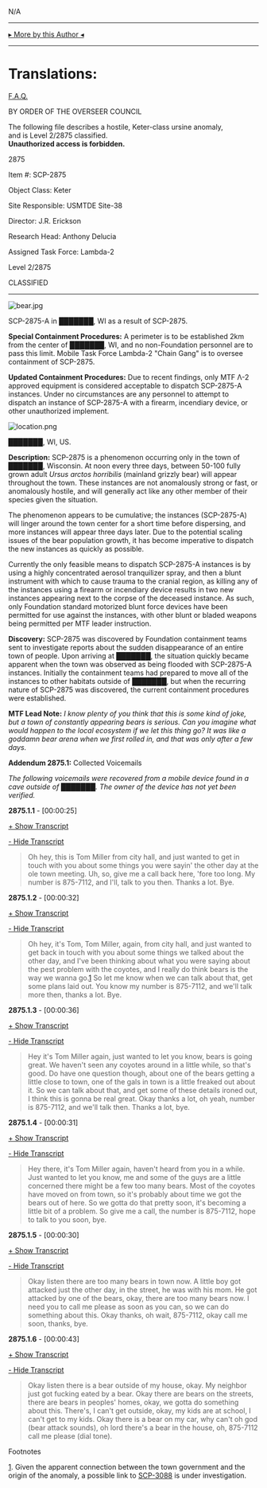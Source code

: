 N/A

* * *

[▸ More by this Author ◂](http://www.scp-wiki.net/djkaktus)

* * *

Translations:
=============

[F.A.Q.](http://www.scp-wiki.net/component:info-ayers)

BY ORDER OF THE OVERSEER COUNCIL

The following file describes a hostile, Keter-class ursine anomaly,  
and is Level 2/2875 classified.  
**Unauthorized access is forbidden.**

2875

Item #: SCP-2875

Object Class: Keter

Site Responsible: USMTDE Site-38

Director: J.R. Erickson

Research Head: Anthony Delucia

Assigned Task Force: Lambda-2

Level 2/2875

CLASSIFIED

* * *

![bear.jpg](http://scp-wiki.wdfiles.com/local--files/scp-2875/bear.jpg)

SCP-2875-A in ███████, WI as a result of SCP-2875.

**Special Containment Procedures:** A perimeter is to be established 2km from the center of ███████, WI, and no non-Foundation personnel are to pass this limit. Mobile Task Force Lambda-2 "Chain Gang" is to oversee containment of SCP-2875.

**Updated Containment Procedures:** Due to recent findings, only MTF Λ-2 approved equipment is considered acceptable to dispatch SCP-2875-A instances. Under no circumstances are any personnel to attempt to dispatch an instance of SCP-2875-A with a firearm, incendiary device, or other unauthorized implement.

![location.png](http://scp-wiki.wdfiles.com/local--files/scp-2875/location.png)

███████, WI, US.

**Description:** SCP-2875 is a phenomenon occurring only in the town of ███████, Wisconsin. At noon every three days, between 50-100 fully grown adult _Ursus arctos horribilis_ (mainland grizzly bear) will appear throughout the town. These instances are not anomalously strong or fast, or anomalously hostile, and will generally act like any other member of their species given the situation.

The phenomenon appears to be cumulative; the instances (SCP-2875-A) will linger around the town center for a short time before dispersing, and more instances will appear three days later. Due to the potential scaling issues of the bear population growth, it has become imperative to dispatch the new instances as quickly as possible.

Currently the only feasible means to dispatch SCP-2875-A instances is by using a highly concentrated aerosol tranquilizer spray, and then a blunt instrument with which to cause trauma to the cranial region, as killing any of the instances using a firearm or incendiary device results in two new instances appearing next to the corpse of the deceased instance. As such, only Foundation standard motorized blunt force devices have been permitted for use against the instances, with other blunt or bladed weapons being permitted per MTF leader instruction.

**Discovery:** SCP-2875 was discovered by Foundation containment teams sent to investigate reports about the sudden disappearance of an entire town of people. Upon arriving at ███████, the situation quickly became apparent when the town was observed as being flooded with SCP-2875-A instances. Initially the containment teams had prepared to move all of the instances to other habitats outside of ███████, but when the recurring nature of SCP-2875 was discovered, the current containment procedures were established.

**MTF Lead Note:** _I know plenty of you think that this is some kind of joke, but a town of constantly appearing bears is serious. Can you imagine what would happen to the local ecosystem if we let this thing go? It was like a goddamn bear arena when we first rolled in, and that was only after a few days._

**Addendum 2875.1:** Collected Voicemails

_The following voicemails were recovered from a mobile device found in a cave outside of ███████. The owner of the device has not yet been verified._

**2875.1.1** - \[00:00:25\]

[+ Show Transcript](javascript:;)

[\- Hide Transcript](javascript:;)

> Oh hey, this is Tom Miller from city hall, and just wanted to get in touch with you about some things you were sayin' the other day at the ole town meeting. Uh, so, give me a call back here, 'fore too long. My number is 875-7112, and I'll, talk to you then. Thanks a lot. Bye.

**2875.1.2** - \[00:00:32\]

[+ Show Transcript](javascript:;)

[\- Hide Transcript](javascript:;)

> Oh hey, it's Tom, Tom Miller, again, from city hall, and just wanted to get back in touch with you about some things we talked about the other day, and I've been thinking about what you were saying about the pest problem with the coyotes, and I really do think bears is the way we wanna go.[1](javascript:;) So let me know when we can talk about that, get some plans laid out. You know my number is 875-7112, and we'll talk more then, thanks a lot. Bye.

**2875.1.3** - \[00:00:36\]

[+ Show Transcript](javascript:;)

[\- Hide Transcript](javascript:;)

> Hey it's Tom Miller again, just wanted to let you know, bears is going great. We haven't seen any coyotes around in a little while, so that's good. Do have one question though, about one of the bears getting a little close to town, one of the gals in town is a little freaked out about it. So we can talk about that, and get some of these details ironed out, I think this is gonna be real great. Okay thanks a lot, oh yeah, number is 875-7112, and we'll talk then. Thanks a lot, bye.

**2875.1.4** - \[00:00:31\]

[+ Show Transcript](javascript:;)

[\- Hide Transcript](javascript:;)

> Hey there, it's Tom Miller again, haven't heard from you in a while. Just wanted to let you know, me and some of the guys are a little concerned there might be a few too many bears. Most of the coyotes have moved on from town, so it's probably about time we got the bears out of here. So we gotta do that pretty soon, it's becoming a little bit of a problem. So give me a call, the number is 875-7112, hope to talk to you soon, bye.

**2875.1.5** - \[00:00:30\]

[+ Show Transcript](javascript:;)

[\- Hide Transcript](javascript:;)

> Okay listen there are too many bears in town now. A little boy got attacked just the other day, in the street, he was with his mom. He got attacked by one of the bears, okay, there are too many bears now. I need you to call me please as soon as you can, so we can do something about this. Okay thanks, oh wait, 875-7112, okay call me soon, thanks, bye.

**2875.1.6** - \[00:00:43\]

[+ Show Transcript](javascript:;)

[\- Hide Transcript](javascript:;)

> Okay listen there is a bear outside of my house, okay. My neighbor just got fucking eated by a bear. Okay there are bears on the streets, there are bears in peoples' homes, okay, we gotta do something about this. There's, I can't get outside, okay, my kids are at school, I can't get to my kids. Okay there is a bear on my car, why can't oh god (bear attack sounds), oh lord there's a bear in the house, oh, 875-7112 call me please (dial tone).

Footnotes

[1](javascript:;). Given the apparent connection between the town government and the origin of the anomaly, a possible link to [SCP-3088](/scp-3088) is under investigation.